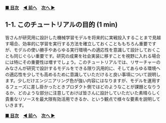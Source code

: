 **[■ 目次](https://github.com/CyberAgentAILab/model-acceleration-tutorial/tree/main?tab=readme-ov-file#table-of-contents)**　**[◀ 前へ](https://github.com/CyberAgentAILab/model-acceleration-tutorial/tree/main?tab=readme-ov-file#1-%E3%81%AF%E3%81%98%E3%82%81%E3%81%AB)**　**[次へ ▶](https://github.com/CyberAgentAILab/model-acceleration-tutorial/blob/main/01_Introduction/1_2-What_to_explain_and_what_not_to_explain.md)**

## 1-1. このチュートリアルの目的 (1 min)

皆さんが研究用に設計した機械学習モデルを将来的に実戦投入することまで見越す場合、効率的に学習を実行する方法を確立しておくことももちろん重要ですが、モデルの使い勝手やあらゆる実行環境への適応性を意識して設計しておくことも同じぐらい重要です。研究の成果を社会実装に移すことを視野に入れる場合には特にその重要性は増すでしょう。このチュートリアルでは、リサーチャーのみなさんが研究で設計するモデルをできる限り汎用的に、そしてあらゆる環境への適応性を少しでも高めるために意識していただけると良い事項について説明します。少しだけエンジニアリング色が強い内容にはなりますが、モデルを運用するフェーズに差し掛かったときプロダクト側ではどのようなことが課題となりうるか、どのような部分に注意しておけば皆さんに設計していただいた素晴らしく貴重なリソースを最大限有効活用できるか、という観点で様々な要素を説明していきます。

**[■ 目次](https://github.com/CyberAgentAILab/model-acceleration-tutorial/tree/main?tab=readme-ov-file#table-of-contents)**　**[◀ 前へ](https://github.com/CyberAgentAILab/model-acceleration-tutorial/tree/main?tab=readme-ov-file#1-%E3%81%AF%E3%81%98%E3%82%81%E3%81%AB)**　**[次へ ▶](https://github.com/CyberAgentAILab/model-acceleration-tutorial/blob/main/01_Introduction/1_2-What_to_explain_and_what_not_to_explain.md)**
